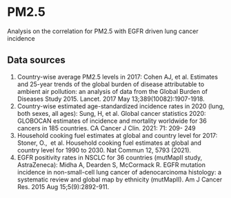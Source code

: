 # PM2.5
Analysis on the correlation for PM2.5 with EGFR driven lung cancer incidence

## Data sources
1. Country-wise average PM2.5 levels in 2017: Cohen AJ, et al. Estimates and 25-year trends of the global burden of disease attributable to ambient air pollution: an analysis of data from the Global Burden of Diseases Study 2015. Lancet. 2017 May 13;389(10082):1907-1918.
2. Country-wise estimated age-standardized incidence rates in 2020 (lung, both sexes, all ages): Sung, H, et al. Global cancer statistics 2020: GLOBOCAN estimates of incidence and mortality worldwide for 36 cancers in 185 countries. CA Cancer J Clin. 2021: 71: 209- 249
3. Household cooking fuel estimates at global and country level for 2017: Stoner, O.,  et al. Household cooking fuel estimates at global and country level for 1990 to 2030. Nat Commun 12, 5793 (2021).
4. EGFR positivity rates in NSCLC for 36 countries (mutMapII study, AstraZeneca): Midha A, Dearden S, McCormack R. EGFR mutation incidence in non-small-cell lung cancer of adenocarcinoma histology: a systematic review and global map by ethnicity (mutMapII). Am J Cancer Res. 2015 Aug 15;5(9):2892-911.
